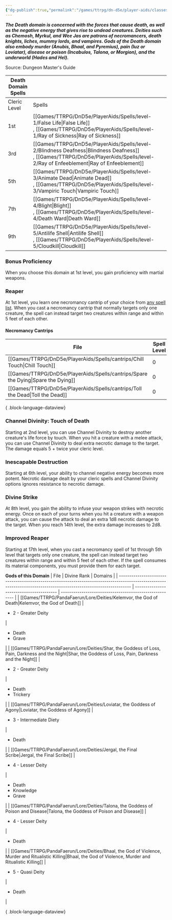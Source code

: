 ```yaml
---
{"dg-publish":true,"permalink":"/games/ttrpg/dn-d5e/player-aids/classes/class-specialisations/cleric-death-domain/","tags":["Sub-Class","TTRPG/DND/5e"],"noteIcon":""}
---
```



**_The Death domain is concerned with the forces that cause death, as well as the negative energy that gives rise to undead creatures. Deities such as Chemosh, Myrkul, and Wee Jas are patrons of necromancers, death knights, liches, mummy lords, and vampires. Gods of the Death domain also embody murder (Anubis, Bhaal, and Pyremius), pain (Iuz or Loviatar), disease or poison (Incabulos, Talona, or Morgion), and the underworld (Hades and Hel)._**

Source: Dungeon Master's Guide

|Death Domain Spells|   |
|---|---|
|Cleric Level|Spells|
|1st|[[Games/TTRPG/DnD5e/PlayerAids/Spells/level-1/False Life\|False Life]] , [[Games/TTRPG/DnD5e/PlayerAids/Spells/level-1/Ray of Sickness\|Ray of Sickness]] |
|3rd|[[Games/TTRPG/DnD5e/PlayerAids/Spells/level-2/Blindness Deafness\|Blindness Deafness]] , [[Games/TTRPG/DnD5e/PlayerAids/Spells/level-2/Ray of Enfeeblement\|Ray of Enfeeblement]] |
|5th|[[Games/TTRPG/DnD5e/PlayerAids/Spells/level-3/Animate Dead\|Animate Dead]] , [[Games/TTRPG/DnD5e/PlayerAids/Spells/level-3/Vampiric Touch\|Vampiric Touch]] |
|7th|[[Games/TTRPG/DnD5e/PlayerAids/Spells/level-4/Blight\|Blight]] , [[Games/TTRPG/DnD5e/PlayerAids/Spells/level-4/Death Ward\|Death Ward]] |
|9th|[[Games/TTRPG/DnD5e/PlayerAids/Spells/level-5/Antilife Shell\|Antilife Shell]] , [[Games/TTRPG/DnD5e/PlayerAids/Spells/level-5/Cloudkill\|Cloudkill]]|

### Bonus Proficiency

When you choose this domain at 1st level, you gain proficiency with martial weapons.

### Reaper

At 1st level, you learn one necromancy cantrip of your choice from [any spell list](http://dnd5e.wikidot.com/spells). When you cast a necromancy cantrip that normally targets only one creature, the spell can instead target two creatures within range and within 5 feet of each other.
#### Necromancy Cantrips
| File                                                                                 | Spell Level | School     | Casting Time | Range    |
| ------------------------------------------------------------------------------------ | ----------- | ---------- | ------------ | -------- |
| [[Games/TTRPG/DnD5e/PlayerAids/Spells/cantrips/Chill Touch\|Chill Touch]]         | 0           | Necromancy | action       | 120 feet |
| [[Games/TTRPG/DnD5e/PlayerAids/Spells/cantrips/Spare the Dying\|Spare the Dying]] | 0           | Necromancy | action       | touch    |
| [[Games/TTRPG/DnD5e/PlayerAids/Spells/cantrips/Toll the Dead\|Toll the Dead]]     | 0           | Necromancy | action       | 60 feet  |

{ .block-language-dataview}

### Channel Divinity: Touch of Death

Starting at 2nd level, you can use Channel Divinity to destroy another creature's life force by touch. When you hit a creature with a melee attack, you can use Channel Divinity to deal extra necrotic damage to the target. The damage equals 5 + twice your cleric level.

### Inescapable Destruction

Starting at 6th level, your ability to channel negative energy becomes more potent. Necrotic damage dealt by your cleric spells and Channel Divinity options ignores resistance to necrotic damage.

### Divine Strike

At 8th level, you gain the ability to infuse your weapon strikes with necrotic energy. Once on each of your turns when you hit a creature with a weapon attack, you can cause the attack to deal an extra 1d8 necrotic damage to the target. When you reach 14th level, the extra damage increases to 2d8.

### Improved Reaper

Starting at 17th level, when you cast a necromancy spell of 1st through 5th level that targets only one creature, the spell can instead target two creatures within range and within 5 feet of each other. If the spell consumes its material components, you must provide them for each target.

**Gods of this Domain**
| File                                                                                                                                                               | Divine Rank                              | Domains                                                 |
| ------------------------------------------------------------------------------------------------------------------------------------------------------------------ | ---------------------------------------- | ------------------------------------------------------- |
| [[Games/TTRPG/PandaFaerun/Lore/Deities/Kelemvor, the God of Death\|Kelemvor, the God of Death]]                                                                 | <ul><li>2 - Greater Deity</li></ul>      | <ul><li>Death</li><li>Grave</li></ul>                   |
| [[Games/TTRPG/PandaFaerun/Lore/Deities/Shar, the Goddess of Loss, Pain, Darkness and the Night\|Shar, the Goddess of Loss, Pain, Darkness and the Night]]       | <ul><li>2 - Greater Deity</li></ul>      | <ul><li>Death</li><li>Trickery</li></ul>                |
| [[Games/TTRPG/PandaFaerun/Lore/Deities/Loviatar, the Goddess of Agony\|Loviatar, the Goddess of Agony]]                                                         | <ul><li>3 - Intermediate Diety</li></ul> | <ul><li>Death</li></ul>                                 |
| [[Games/TTRPG/PandaFaerun/Lore/Deities/Jergal, the Final Scribe\|Jergal, the Final Scribe]]                                                                     | <ul><li>4 - Lesser Deity</li></ul>       | <ul><li>Death</li><li>Knowledge</li><li>Grave</li></ul> |
| [[Games/TTRPG/PandaFaerun/Lore/Deities/Talona, the Goddess of Poison and Disease\|Talona, the Goddess of Poison and Disease]]                                   | <ul><li>4 - Lesser Deity</li></ul>       | <ul><li>Death</li></ul>                                 |
| [[Games/TTRPG/PandaFaerun/Lore/Deities/Bhaal, the God of Violence, Murder and Ritualistic Killing\|Bhaal, the God of Violence, Murder and Ritualistic Killing]] | <ul><li>5 - Quasi Deity</li></ul>        | <ul><li>Death</li></ul>                                 |

{ .block-language-dataview}